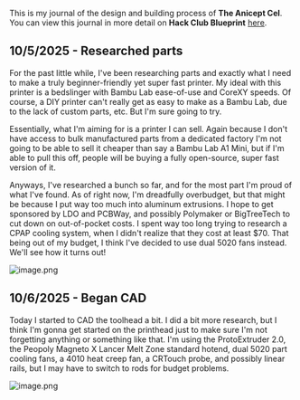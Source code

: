 <!--
  ===================    !!READ THIS NOTICE!!   ====================
  DO NOT edit this file manually. Your changes WILL BE OVERWRITTEN!
  This journal is auto generated and updated by Hack Club Blueprint.
  To edit this file, please edit your journal entries on Blueprint.
  ==================================================================
-->

This is my journal of the design and building process of **The Anicept Cel**.  
You can view this journal in more detail on **Hack Club Blueprint** [here](https://blueprint.hackclub.com/projects/216).


## 10/5/2025 - Researched parts  

For the past little while, I've been researching parts and exactly what I need to make a truly beginner-friendly yet super fast printer. My ideal with this printer is a bedslinger with Bambu Lab ease-of-use and CoreXY speeds. Of course, a DIY printer can't really get as easy to make as a Bambu Lab, due to the lack of custom parts, etc. But I'm sure going to try.

Essentially, what I'm aiming for is a printer I can sell. Again because I don't have access to bulk manufactured parts from a dedicated factory I'm not going to be able to sell it cheaper than say a Bambu Lab A1 Mini, but if I'm able to pull this off, people will be buying a fully open-source, super fast version of it.

Anyways, I've researched a bunch so far, and for the most part I'm proud of what I've found. As of right now, I'm dreadfully overbudget, but that might be because I put way too much into aluminum extrusions. I hope to get sponsored by LDO and PCBWay, and possibly Polymaker or BigTreeTech to cut down on out-of-pocket costs. I spent way too long trying to research a CPAP cooling system, when I didn't realize that they cost at least $70. That being out of my budget, I think I've decided to use dual 5020 fans instead. We'll see how it turns out!

![image.png](https://blueprint.hackclub.com/user-attachments/blobs/redirect/eyJfcmFpbHMiOnsiZGF0YSI6NjQ5LCJwdXIiOiJibG9iX2lkIn19--73ec6ee1f2805b64f134622225063bb30713b3d2/image.png)
  

## 10/6/2025 - Began CAD  

Today I started to CAD the toolhead a bit. I did a bit more research, but I think I'm gonna get started on the printhead just to make sure I'm not forgetting anything or something like that. I'm using the ProtoExtruder 2.0, the Peopoly Magneto X Lancer Melt Zone standard hotend, dual 5020 part cooling fans, a 4010 heat creep fan, a CRTouch probe, and possibly linear rails, but I may have to switch to rods for budget problems.

![image.png](https://blueprint.hackclub.com/user-attachments/blobs/redirect/eyJfcmFpbHMiOnsiZGF0YSI6ODE1LCJwdXIiOiJibG9iX2lkIn19--8375904dc9494e9f7029cb97178e6c4176a399dd/image.png)
  

